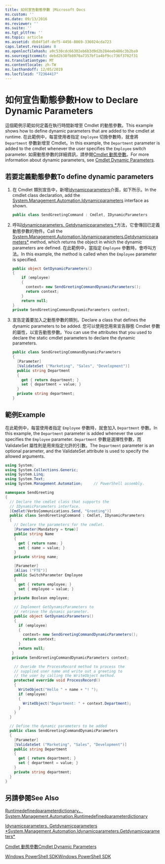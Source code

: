 ```yaml
---
title: 如何宣告動態參數 |Microsoft Docs
ms.custom: ''
ms.date: 09/13/2016
ms.reviewer: ''
ms.suite: ''
ms.tgt_pltfrm: ''
ms.topic: article
ms.assetid: db04f1df-def5-4456-8869-336024cda723
caps.latest.revision: 8
ms.openlocfilehash: a9c530cdc66302eb6b3d9d2b284eeb486c3b2ba9
ms.sourcegitcommit: debd2b38fb8070a7357bf1a4bf9cc736f3702f31
ms.translationtype: MT
ms.contentlocale: zh-TW
ms.lasthandoff: 12/05/2019
ms.locfileid: "72364417"
---
```

# <a name="how-to-declare-dynamic-parameters"></a><span data-ttu-id="dd0f2-102">如何宣告動態參數</span><span class="sxs-lookup"><span data-stu-id="dd0f2-102">How to Declare Dynamic Parameters</span></span>

<span data-ttu-id="dd0f2-103">這個範例示範如何定義在執行時間新增至 Cmdlet 的動態參數。</span><span class="sxs-lookup"><span data-stu-id="dd0f2-103">This example shows how to define dynamic parameters that are added to the cmdlet at runtime.</span></span> <span data-ttu-id="dd0f2-104">在此範例中，每當使用者指定 `Employee` 切換參數時，就會將 `Department` 參數新增至 Cmdlet。</span><span class="sxs-lookup"><span data-stu-id="dd0f2-104">In this example, the `Department` parameter is added to the cmdlet whenever the user specifies the `Employee` switch parameter.</span></span> <span data-ttu-id="dd0f2-105">如需動態參數的詳細資訊，請參閱[Cmdlet 動態參數](./cmdlet-dynamic-parameters.md)。</span><span class="sxs-lookup"><span data-stu-id="dd0f2-105">For more information about dynamic parameters, see [Cmdlet Dynamic Parameters](./cmdlet-dynamic-parameters.md).</span></span>

## <a name="to-define-dynamic-parameters"></a><span data-ttu-id="dd0f2-106">若要定義動態參數</span><span class="sxs-lookup"><span data-stu-id="dd0f2-106">To define dynamic parameters</span></span>

1. <span data-ttu-id="dd0f2-107">在 Cmdlet 類別宣告中，新增[Idynamicparameters](/dotnet/api/System.Management.Automation.IDynamicParameters)介面，如下所示。</span><span class="sxs-lookup"><span data-stu-id="dd0f2-107">In the cmdlet class declaration, add the [System.Management.Automation.Idynamicparameters](/dotnet/api/System.Management.Automation.IDynamicParameters) interface as shown.</span></span>

   ```csharp
   public class SendGreetingCommand : Cmdlet, IDynamicParameters
   ```

2. <span data-ttu-id="dd0f2-108">呼叫[Idynamicparameters. Getdynamicparameters \*](/dotnet/api/System.Management.Automation.IDynamicParameters.GetDynamicParameters)方法，它會傳回已定義動態參數的物件。</span><span class="sxs-lookup"><span data-stu-id="dd0f2-108">Call the [System.Management.Automation.Idynamicparameters.Getdynamicparameters\*](/dotnet/api/System.Management.Automation.IDynamicParameters.GetDynamicParameters) method, which returns the object in which the dynamic parameters are defined.</span></span> <span data-ttu-id="dd0f2-109">在此範例中，當指定 `Employee` 參數時，會呼叫方法。</span><span class="sxs-lookup"><span data-stu-id="dd0f2-109">In this example, the method is called when the `Employee` parameter is specified.</span></span>

   ```csharp
   public object GetDynamicParameters()
   {
       if (employee)
       {
         context= new SendGreetingCommandDynamicParameters();
         return context;
       }
       return null;
   }
   private SendGreetingCommandDynamicParameters context;
   ```

3. <span data-ttu-id="dd0f2-110">宣告定義要加入之動態參數的類別。</span><span class="sxs-lookup"><span data-stu-id="dd0f2-110">Declare a class that defines the dynamic parameters to be added.</span></span> <span data-ttu-id="dd0f2-111">您可以使用您用來宣告靜態 Cmdlet 參數的屬性，以宣告動態參數。</span><span class="sxs-lookup"><span data-stu-id="dd0f2-111">You can use the attributes that you used to declare the static cmdlet parameters to declare the dynamic parameters.</span></span>

   ```csharp
   public class SendGreetingCommandDynamicParameters
   {
     [Parameter]
     [ValidateSet ("Marketing", "Sales", "Development")]
     public string Department
     {
       get { return department; }
       set { department = value; }
     }
     private string department;
   }
   ```

## <a name="example"></a><span data-ttu-id="dd0f2-112">範例</span><span class="sxs-lookup"><span data-stu-id="dd0f2-112">Example</span></span>

<span data-ttu-id="dd0f2-113">在此範例中，每當使用者指定 `Employee` 參數時，就會加入 `Department` 參數。</span><span class="sxs-lookup"><span data-stu-id="dd0f2-113">In this example, the `Department` parameter is added whenever the user specifies the `Employee` parameter.</span></span> <span data-ttu-id="dd0f2-114">`Department` 參數是選擇性參數，而 ValidateSet 屬性則是用來指定允許的引數。</span><span class="sxs-lookup"><span data-stu-id="dd0f2-114">The `Department` parameter is an optional parameter, and the ValidateSet attribute is used to specify the allowed arguments.</span></span>

```csharp
using System;
using System.Collections.Generic;
using System.Linq;
using System.Text;
using System.Management.Automation;     // PowerShell assembly.

namespace SendGreeting
{
  // Declare the cmdlet class that supports the
  // IDynamicParameters interface.
  [Cmdlet(VerbsCommunications.Send, "Greeting")]
  public class SendGreetingCommand : Cmdlet, IDynamicParameters
  {
    // Declare the parameters for the cmdlet.
    [Parameter(Mandatory = true)]
    public string Name
    {
      get { return name; }
      set { name = value; }
    }
    private string name;

    [Parameter]
    [Alias ("FTE")]
    public SwitchParameter Employee
    {
      get { return employee; }
      set { employee = value; }
    }
    private Boolean employee;

    // Implement GetDynamicParameters to
    // retrieve the dynamic parameter.
    public object GetDynamicParameters()
    {
      if (employee)
      {
        context= new SendGreetingCommandDynamicParameters();
        return context;
      }
      return null;
   }
   private SendGreetingCommandDynamicParameters context;

    // Overide the ProcessRecord method to process the
    // supplied user name and write out a greeting to
    // the user by calling the WriteObject method.
    protected override void ProcessRecord()
    {
      WriteObject("Hello " + name + "! ");
      if (employee)
      {
        WriteObject("Department: " + context.Department);
      }
    }
  }

  // Define the dynamic parameters to be added
  public class SendGreetingCommandDynamicParameters
  {
    [Parameter]
    [ValidateSet ("Marketing", "Sales", "Development")]
    public string Department
    {
      get { return department; }
      set { department = value; }
    }
    private string department;
  }
}
```

## <a name="see-also"></a><span data-ttu-id="dd0f2-115">另請參閱</span><span class="sxs-lookup"><span data-stu-id="dd0f2-115">See Also</span></span>

[<span data-ttu-id="dd0f2-116">Runtimedefinedparameterdictionary。</span><span class="sxs-lookup"><span data-stu-id="dd0f2-116">System.Management.Automation.Runtimedefinedparameterdictionary</span></span>](/dotnet/api/System.Management.Automation.RuntimeDefinedParameterDictionary)

[<span data-ttu-id="dd0f2-117">Idynamicparameters. Getdynamicparameters \*</span><span class="sxs-lookup"><span data-stu-id="dd0f2-117">System.Management.Automation.Idynamicparameters.Getdynamicparameters\*</span></span>](/dotnet/api/System.Management.Automation.IDynamicParameters.GetDynamicParameters)

[<span data-ttu-id="dd0f2-118">Cmdlet 動態參數</span><span class="sxs-lookup"><span data-stu-id="dd0f2-118">Cmdlet Dynamic Parameters</span></span>](./cmdlet-dynamic-parameters.md)

[<span data-ttu-id="dd0f2-119">Windows PowerShell SDK</span><span class="sxs-lookup"><span data-stu-id="dd0f2-119">Windows PowerShell SDK</span></span>](../windows-powershell-reference.md)